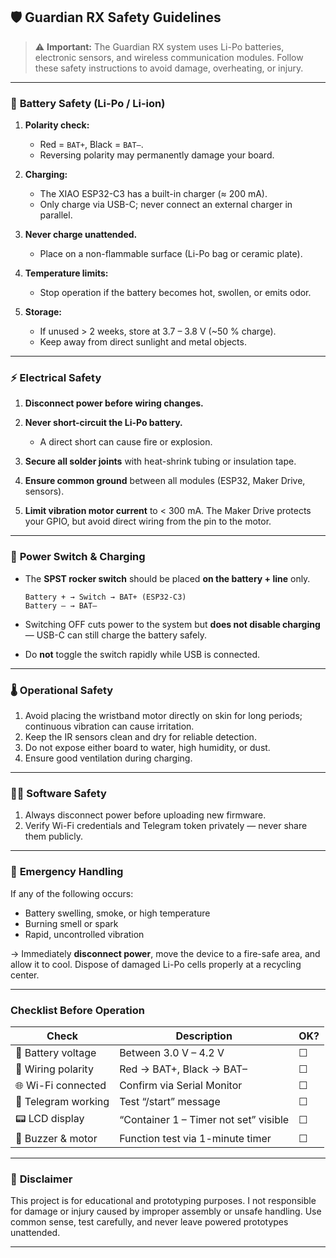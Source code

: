 ## 🛡️ **Guardian RX Safety Guidelines**

> ⚠️ **Important:** The Guardian RX system uses Li-Po batteries, electronic sensors, and wireless communication modules.
> Follow these safety instructions to avoid damage, overheating, or injury.

---

### 🔋 **Battery Safety (Li-Po / Li-ion)**

1. **Polarity check:**
   * Red = `BAT+`, Black = `BAT–`.
   * Reversing polarity may permanently damage your board.

2. **Charging:**
   * The XIAO ESP32-C3 has a built-in charger (≈ 200 mA).
   * Only charge via USB-C; never connect an external charger in parallel.

3. **Never charge unattended.**
   * Place on a non-flammable surface (Li-Po bag or ceramic plate).

4. **Temperature limits:**
   * Stop operation if the battery becomes hot, swollen, or emits odor.

5. **Storage:**
   * If unused > 2 weeks, store at 3.7 – 3.8 V (~50 % charge).
   * Keep away from direct sunlight and metal objects.

---

### ⚡ **Electrical Safety**

1. **Disconnect power before wiring changes.**
2. **Never short-circuit the Li-Po battery.**
   * A direct short can cause fire or explosion.

3. **Secure all solder joints** with heat-shrink tubing or insulation tape.
4. **Ensure common ground** between all modules (ESP32, Maker Drive, sensors).
5. **Limit vibration motor current** to < 300 mA. The Maker Drive protects your GPIO, but avoid direct wiring from the pin to the motor.

---

### 🔌 **Power Switch & Charging**

* The **SPST rocker switch** should be placed **on the battery + line** only.

  ```
  Battery + → Switch → BAT+ (ESP32-C3)
  Battery – → BAT–
  ```
* Switching OFF cuts power to the system but **does not disable charging** — USB-C can still charge the battery safely.
* Do **not** toggle the switch rapidly while USB is connected.

---

### 🌡️ **Operational Safety**

1. Avoid placing the wristband motor directly on skin for long periods; continuous vibration can cause irritation.
2. Keep the IR sensors clean and dry for reliable detection.
3. Do not expose either board to water, high humidity, or dust.
4. Ensure good ventilation during charging.

---

### 🧑‍🔧 **Software Safety**

1. Always disconnect power before uploading new firmware.
2. Verify Wi-Fi credentials and Telegram token privately — never share them publicly.

---

### 🧯 **Emergency Handling**

If any of the following occurs:

* Battery swelling, smoke, or high temperature
* Burning smell or spark
* Rapid, uncontrolled vibration

→ Immediately **disconnect power**, move the device to a fire-safe area, and allow it to cool.
Dispose of damaged Li-Po cells properly at a recycling center.

---

### **Checklist Before Operation**

| Check               | Description                           | OK? |
| ------------------- | ------------------------------------- | --- |
| 🔋 Battery voltage  | Between 3.0 V – 4.2 V                 | ☐   |
| 🧵 Wiring polarity  | Red → BAT+, Black → BAT–              | ☐   |
| 🌐 Wi-Fi connected  | Confirm via Serial Monitor            | ☐   |
| 📱 Telegram working | Test “/start” message                 | ☐   |
| 📟 LCD display      | “Container 1 – Timer not set” visible | ☐   |
| 🔔 Buzzer & motor   | Function test via 1-minute timer      | ☐   |

---

### 📜 **Disclaimer**

This project is for educational and prototyping purposes.
I not responsible for damage or injury caused by improper assembly or unsafe handling.
Use common sense, test carefully, and never leave powered prototypes unattended.

---

